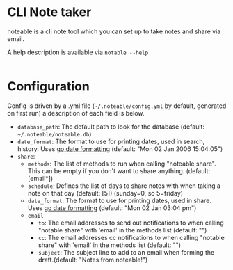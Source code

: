 # CLI Note taker
noteable is a cli note tool which you can set up to take notes and share via email.

A help description is available via `notable --help`

```

```

# Configuration
Config is driven by a .yml file (`~/.noteable/config.yml` by default, generated on first run) a description of each field is below.

- `database_path`: The default path to look for the database (default: `~/.noteable/noteable.db`)
- `date_format`: The format to use for printing dates, used in search, history. Uses [go date formatting](https://yourbasic.org/golang/format-parse-string-time-date-example/) (default: "Mon 02 Jan 2006 15:04:05")
- `share`:
    - `methods`: The list of methods to run when calling \"noteable share\". This can be empty if you don't want to share anything. (default: \[email\*\])
    - `schedule`: Defines the list of days to share notes with when taking a note on that day (default: [5]) (sunday=0, so 5=friday)
    - `date_format`: The format to use for printing dates, used in share. Uses [go date formatting](https://yourbasic.org/golang/format-parse-string-time-date-example/) (default: "Mon 02 Jan 03:04 pm")
    - `email`
        - `to`: The email addresses to send out notifications to when calling \"notable share\" with 'email' in the methods list (default: "")
        - `cc`: The email addresses cc notifications to when calling \"notable share\" with 'email' in the methods list (default: "")
        - `subject`: The subject line to add to an email when forming the draft.(default: "Notes from noteable!")

